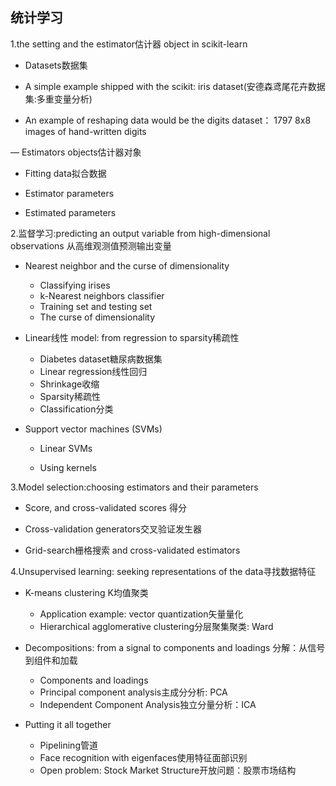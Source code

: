 统计学习
----
1.the setting and the estimator估计器 object in scikit-learn
<!--了解 数据集和估计器-->
- Datasets数据集
+ A simple example shipped with the scikit: iris dataset(安德森鸢尾花卉数据集:多重变量分析)

+ An example of reshaping data would be the digits dataset： 1797 8x8 images of hand-written digits


— Estimators objects估计器对象
+ Fitting data拟合数据

+ Estimator parameters

+ Estimated parameters


2.监督学习:predicting an output variable from high-dimensional observations 从高维观测值预测输出变量

<!--最近邻算法 线性模型 支持向量机-->
- Nearest neighbor and the curse of dimensionality
    - Classifying irises
    - k-Nearest neighbors classifier
    - Training set and testing set
    - The curse of dimensionality


- Linear线性 model: from regression to sparsity稀疏性
    - Diabetes dataset糖尿病数据集
    - Linear regression线性回归
    - Shrinkage收缩
    - Sparsity稀疏性
    - Classification分类

- Support vector machines (SVMs)

    - Linear SVMs
    
    - Using kernels

3.Model selection:choosing estimators and their parameters
<!--了解 得分估计器, 交叉验证发生器, 栅格搜索  -->
- Score, and cross-validated scores 得分

- Cross-validation generators交叉验证发生器

- Grid-search栅格搜索 and cross-validated estimators


4.Unsupervised learning: seeking representations of the data寻找数据特征
<!--K均值聚类,矢量化, 分层聚集聚类, 信号,组件, 主成分分析, 独立分量分析-->
- K-means clustering K均值聚类
    - Application example: vector quantization矢量量化
    - Hierarchical agglomerative clustering分层聚集聚类: Ward
    
- Decompositions: from a signal to components and loadings 分解：从信号到组件和加载
    - Components and loadings
    - Principal component analysis主成分分析: PCA
    - Independent Component Analysis独立分量分析：ICA

- Putting it all together
    -  Pipelining管道
    -  Face recognition with eigenfaces使用特征面部识别
    -  Open problem: Stock Market Structure开放问题：股票市场结构

